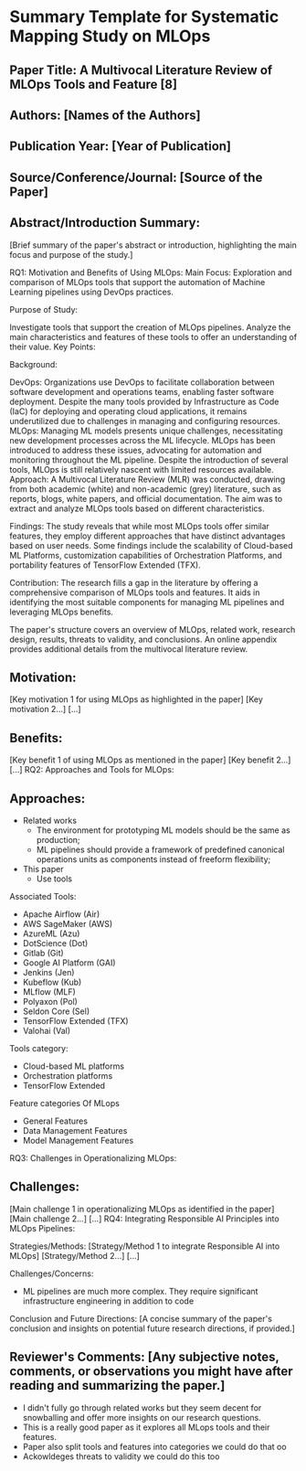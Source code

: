 # Summary Template for Systematic Mapping Study on MLOps

## Paper Title: A Multivocal Literature Review of MLOps Tools and Feature [8]

## Authors: [Names of the Authors]

## Publication Year: [Year of Publication]

## Source/Conference/Journal: [Source of the Paper]
 
## Abstract/Introduction Summary:
[Brief summary of the paper's abstract or introduction, highlighting the main focus and purpose of the study.]

RQ1: Motivation and Benefits of Using MLOps:
Main Focus: Exploration and comparison of MLOps tools that support the automation of Machine Learning pipelines using DevOps practices.

Purpose of Study:

Investigate tools that support the creation of MLOps pipelines.
Analyze the main characteristics and features of these tools to offer an understanding of their value.
Key Points:

Background:

DevOps: Organizations use DevOps to facilitate collaboration between software development and operations teams, enabling faster software deployment. Despite the many tools provided by Infrastructure as Code (IaC) for deploying and operating cloud applications, it remains underutilized due to challenges in managing and configuring resources.
MLOps: Managing ML models presents unique challenges, necessitating new development processes across the ML lifecycle. MLOps has been introduced to address these issues, advocating for automation and monitoring throughout the ML pipeline. Despite the introduction of several tools, MLOps is still relatively nascent with limited resources available.
Approach: A Multivocal Literature Review (MLR) was conducted, drawing from both academic (white) and non-academic (grey) literature, such as reports, blogs, white papers, and official documentation. The aim was to extract and analyze MLOps tools based on different characteristics.

Findings: The study reveals that while most MLOps tools offer similar features, they employ different approaches that have distinct advantages based on user needs. Some findings include the scalability of Cloud-based ML Platforms, customization capabilities of Orchestration Platforms, and portability features of TensorFlow Extended (TFX).

Contribution: The research fills a gap in the literature by offering a comprehensive comparison of MLOps tools and features. It aids in identifying the most suitable components for managing ML pipelines and leveraging MLOps benefits.

The paper's structure covers an overview of MLOps, related work, research design, results, threats to validity, and conclusions. An online appendix provides additional details from the multivocal literature review.

## Motivation:
[Key motivation 1 for using MLOps as highlighted in the paper]
[Key motivation 2...]
[...]

## Benefits:
[Key benefit 1 of using MLOps as mentioned in the paper]
[Key benefit 2...]
[...]
RQ2: Approaches and Tools for MLOps:

## Approaches:

* Related works
  * The environment for prototyping ML models should be the same as production;
  * ML pipelines should provide a framework of predefined canonical operations units as components instead of freeform flexibility;
* This paper
  * Use tools

Associated Tools:
* Apache Airflow (Air)
* AWS SageMaker (AWS)
* AzureML (Azu)
* DotScience (Dot)
* Gitlab (Git)
* Google AI Platform (GAI)
* Jenkins (Jen)
* Kubeflow (Kub)
* MLflow (MLF)
* Polyaxon (Pol)
* Seldon Core (Sel)
* TensorFlow Extended (TFX)
* Valohai (Val)

Tools category:
* Cloud-based ML platforms
* Orchestration platforms
* TensorFlow Extended

Feature categories Of MLops
* General Features
* Data Management Features
* Model Management Features 

RQ3: Challenges in Operationalizing MLOps:

## Challenges:
[Main challenge 1 in operationalizing MLOps as identified in the paper]
[Main challenge 2...]
[...]
RQ4: Integrating Responsible AI Principles into MLOps Pipelines:

Strategies/Methods:
[Strategy/Method 1 to integrate Responsible AI into MLOps]
[Strategy/Method 2...]
[...]

Challenges/Concerns:
* ML pipelines are much more complex. They require significant infrastructure engineering in addition to code

Conclusion and Future Directions:
[A concise summary of the paper's conclusion and insights on potential future research directions, if provided.]

## Reviewer's Comments: [Any subjective notes, comments, or observations you might have after reading and summarizing the paper.]
* I didn't fully go through related works but they seem decent for snowballing and offer more insights on our research questions.
* This is a really good paper as it explores all MLops tools and their features.
* Paper also split tools and features into categories we could do that oo
* Ackowldeges threats to validity we could do this too
